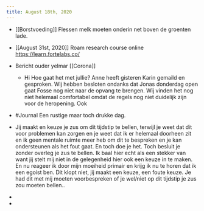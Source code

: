 ```yaml
---
title: August 18th, 2020
---
```


- [[Borstvoeding]] Flessen melk moeten onderin net boven de groenten lade.

- [[August 31st, 2020]] Roam research course online https://learn.fortelabs.co/

- Bericht ouder yelmar [[Corona]]
	 - Hi Hoe gaat het met jullie? Anne heeft gisteren Karin gemaild en gesproken. Wij hebben besloten ondanks dat Jonas donderdag open gaat Fosse nog niet naar de opvang te brengen. Wij vinden het nog niet helemaal comfortabel omdat de regels nog niet duidelijk zijn voor de heropening. Ook 

- #Journal Een rustige maar toch drukke dag. 

- Jij maakt en keuze je zus om dit tijdstip te bellen, terwijl je weet dat dit voor problemen kan zorgen en je weet dat ik er helemaal doorheen zit en ik geen mentale ruimte meer heb om dit te bespreken en je kan ondersteunen als het fout gaat. En toch doe je het. Toch besluit je zonder overleg je zus te bellen. Ik baal hier echt als een stekker van want jij stelt mij niet in de gelegenheid hier ook een keuze in te maken. En nu reageer ik door mijn moeiheid primair en krijg ik nu te horen dat ik een egoist ben. Dit klopt niet, jij maakt een keuze, een foute keuze. Je had dit met mij moeten voorbespreken of je wel/niet op dit tijdstip je zus zou moeten bellen..

- 

- 
